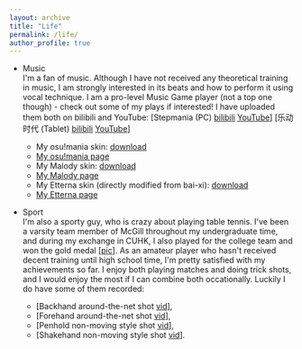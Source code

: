 ```yaml
---
layout: archive
title: "Life"
permalink: /life/
author_profile: true
---
```

- Music  
I'm a fan of music. Although I have not received any theoretical training in music, I am strongly interested in its beats and how to perform it using vocal technique. I am a pro-level Music Game player (not a top one though) - check out some of my plays if interested! I have uploaded them both on bilibili and YouTube: [Stepmania (PC) [bilibili](https://www.bilibili.com/video/av67422894/) [YouTube](https://www.youtube.com/watch?v=7mtCqDasRP4&t=332s)] [乐动时代 (Tablet) [bilibili](https://www.bilibili.com/video/av67417951/) [YouTube](https://www.youtube.com/watch?v=ozFUyi3ZzOI)]
  - My osu!mania skin: [download](/files/macaoleaf.osk)
  - [My osu!mania page](https://osu.ppy.sh/users/7082716)
  - My Malody skin: [download](/files/macaoleaf.zip)
  - [My Malody page](http://m.mugzone.net/accounts/user/461140)
  - My Etterna skin (directly modified from bai-xi): [download](/files/macaoleaf-readme-first.zip)
  - [My Etterna page](https://etternaonline.com/user/macaoleaf)

- Sport  
I'm also a sporty guy, who is crazy about playing table tennis. I've been a varsity team member of McGill throughout my undergraduate time, and during my exchange in CUHK, I also played for the college team and won the gold medal [[pic](/images/TTCUHK.jpg)]. As an amateur player who hasn't received decent training until high school time, I'm pretty satisfied with my achievements so far. I enjoy both playing matches and doing trick shots, and I would enjoy the most if I can combine both occationally. Luckily I do have some of them recorded:   
  - [Backhand around-the-net shot [vid](/images/back_ATN.mp4)],  
  - [Forehand around-the-net shot [vid](/images/fore_ATN.mp4)],  
  - [Penhold non-moving style shot [vid](/images/koki_pen.mp4)],  
  - [Shakehand non-moving style shot [vid](/images/koki_shake.mp4)].
